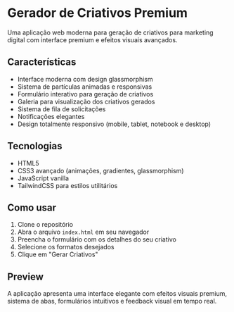 # Gerador de Criativos Premium

Uma aplicação web moderna para geração de criativos para marketing digital com interface premium e efeitos visuais avançados.

## Características

- Interface moderna com design glassmorphism
- Sistema de partículas animadas e responsivas
- Formulário interativo para geração de criativos
- Galeria para visualização dos criativos gerados
- Sistema de fila de solicitações
- Notificações elegantes
- Design totalmente responsivo (mobile, tablet, notebook e desktop)

## Tecnologias

- HTML5
- CSS3 avançado (animações, gradientes, glassmorphism)
- JavaScript vanilla
- TailwindCSS para estilos utilitários

## Como usar

1. Clone o repositório
2. Abra o arquivo `index.html` em seu navegador
3. Preencha o formulário com os detalhes do seu criativo
4. Selecione os formatos desejados
5. Clique em "Gerar Criativos"

## Preview

A aplicação apresenta uma interface elegante com efeitos visuais premium, sistema de abas, formulários intuitivos e feedback visual em tempo real. 